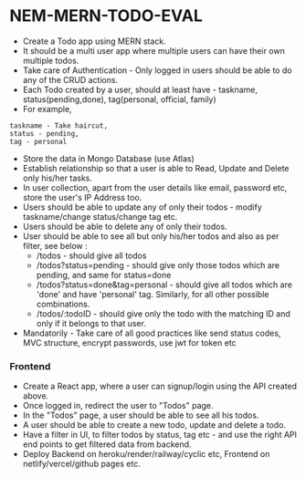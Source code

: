 # NEM-MERN-TODO-EVAL
- Create a Todo app using MERN stack.
- It should be a multi user app where multiple users can have their own multiple todos.
- Take care of Authentication - Only logged in users should be able to do any of the CRUD actions.
- Each Todo created by a user, should at least have - taskname, status(pending,done), tag(personal, official, family)
- For example,
```
taskname - Take haircut,
status - pending,
tag - personal

```
- Store the data in Mongo Database (use Atlas)
- Establish relationship so that a user is able to Read, Update and Delete only his/her tasks.
- In user collection, apart from the user details like email, password etc, store the user's IP Address too.
- Users should be able to update any of only their todos - modify taskname/change status/change tag etc.
- Users should be able to delete any of only their todos.
- User should be able to see all but only his/her todos and also as per filter, see below :
  * /todos - should give all todos
  * /todos?status=pending - should give only those todos which are pending, and same for status=done
  * /todos?status=done&tag=personal - should give all todos which are 'done' and have 'personal' tag.     Similarly, for all other possible combinations.
  * /todos/:todoID - should give only the todo with the matching ID and only if it belongs to that user.
- Mandatorily - Take care of all good practices like send status codes, MVC structure, encrypt passwords, use jwt for token etc
### Frontend
- Create a React app, where a user can signup/login using the API created above.
- Once logged in, redirect the user to "Todos" page.
- In the "Todos" page, a user should be able to see all his todos.
- A user should be able to create a new todo, update and delete a todo.
- Have a filter in UI, to filter todos by status, tag etc - and use the right API end points to get filtered data from backend.
- Deploy Backend on heroku/render/railway/cyclic etc, Frontend on netlify/vercel/github pages etc.